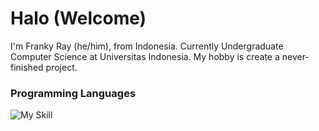 # Halo (Welcome)

I'm Franky Ray (he/him), from Indonesia. Currently Undergraduate Computer Science at Universitas Indonesia. My hobby is create a never-finished project.

### Programming Languages
<!-- ![Python](https://raw.githubusercontent.com/yurijserrano/Github-Profile-Readme-Logos/master/programming%20languages/python.svg) 
![Javascript](https://raw.githubusercontent.com/yurijserrano/Github-Profile-Readme-Logos/master/programming%20languages/javascript.svg) 
![Typescript](https://raw.githubusercontent.com/yurijserrano/Github-Profile-Readme-Logos/master/programming%20languages/typescript.svg) 
![Bash](https://raw.githubusercontent.com/yurijserrano/Github-Profile-Readme-Logos/master/programming%20languages/bash.svg) -->
![My Skill](https://skillicons.dev/icons?i=python,html,css,js,ts&theme=dark)

<!--
**FrankyRay/FrankyRay** is a ✨ _special_ ✨ repository because its `README.md` (this file) appears on your GitHub profile.

Here are some ideas to get you started:

- 🔭 I’m currently working on ...
- 🌱 I’m currently learning ...
- 👯 I’m looking to collaborate on ...
- 🤔 I’m looking for help with ...
- 💬 Ask me about ...
- 📫 How to reach me: ...
- 😄 Pronouns: ...
- ⚡ Fun fact: ...
-->
